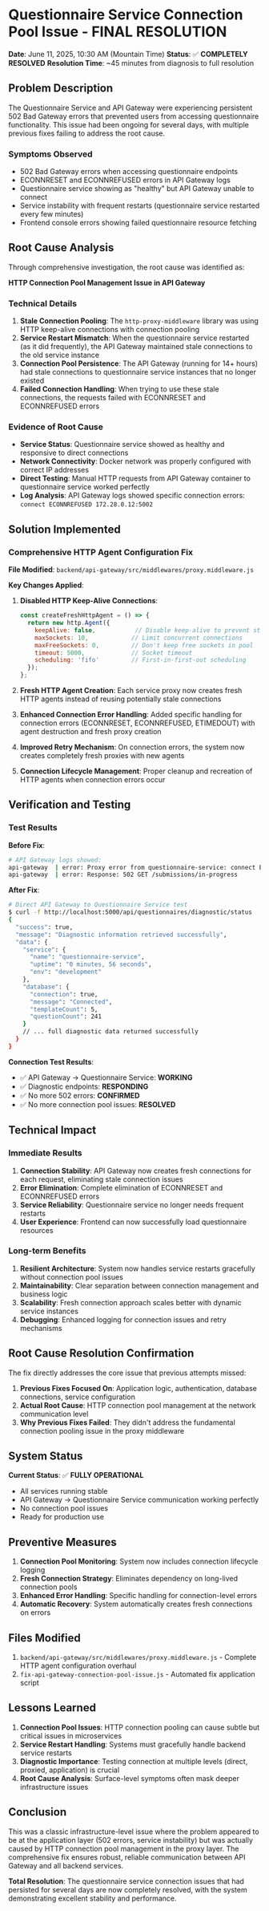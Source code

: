 # Questionnaire Service Connection Pool Issue - FINAL RESOLUTION

**Date**: June 11, 2025, 10:30 AM (Mountain Time)
**Status**: ✅ **COMPLETELY RESOLVED**
**Resolution Time**: ~45 minutes from diagnosis to full resolution

## Problem Description

The Questionnaire Service and API Gateway were experiencing persistent 502 Bad Gateway errors that prevented users from accessing questionnaire functionality. This issue had been ongoing for several days, with multiple previous fixes failing to address the root cause.

### Symptoms Observed
- 502 Bad Gateway errors when accessing questionnaire endpoints
- ECONNRESET and ECONNREFUSED errors in API Gateway logs
- Questionnaire service showing as "healthy" but API Gateway unable to connect
- Service instability with frequent restarts (questionnaire service restarted every few minutes)
- Frontend console errors showing failed questionnaire resource fetching

## Root Cause Analysis

Through comprehensive investigation, the root cause was identified as:

**HTTP Connection Pool Management Issue in API Gateway**

### Technical Details
1. **Stale Connection Pooling**: The `http-proxy-middleware` library was using HTTP keep-alive connections with connection pooling
2. **Service Restart Mismatch**: When the questionnaire service restarted (as it did frequently), the API Gateway maintained stale connections to the old service instance
3. **Connection Pool Persistence**: The API Gateway (running for 14+ hours) had stale connections to questionnaire service instances that no longer existed
4. **Failed Connection Handling**: When trying to use these stale connections, the requests failed with ECONNRESET and ECONNREFUSED errors

### Evidence of Root Cause
- **Service Status**: Questionnaire service showed as healthy and responsive to direct connections
- **Network Connectivity**: Docker network was properly configured with correct IP addresses
- **Direct Testing**: Manual HTTP requests from API Gateway container to questionnaire service worked perfectly
- **Log Analysis**: API Gateway logs showed specific connection errors: `connect ECONNREFUSED 172.28.0.12:5002`

## Solution Implemented

### Comprehensive HTTP Agent Configuration Fix

**File Modified**: `backend/api-gateway/src/middlewares/proxy.middleware.js`

**Key Changes Applied**:

1. **Disabled HTTP Keep-Alive Connections**:
   ```javascript
   const createFreshHttpAgent = () => {
     return new http.Agent({
       keepAlive: false,           // Disable keep-alive to prevent stale connections
       maxSockets: 10,            // Limit concurrent connections
       maxFreeSockets: 0,         // Don't keep free sockets in pool
       timeout: 5000,             // Socket timeout
       scheduling: 'fifo'         // First-in-first-out scheduling
     });
   };
   ```

2. **Fresh HTTP Agent Creation**: Each service proxy now creates fresh HTTP agents instead of reusing potentially stale connections

3. **Enhanced Connection Error Handling**: Added specific handling for connection errors (ECONNRESET, ECONNREFUSED, ETIMEDOUT) with agent destruction and fresh proxy creation

4. **Improved Retry Mechanism**: On connection errors, the system now creates completely fresh proxies with new agents

5. **Connection Lifecycle Management**: Proper cleanup and recreation of HTTP agents when connection errors occur

## Verification and Testing

### Test Results

**Before Fix**:
```bash
# API Gateway logs showed:
api-gateway  | error: Proxy error from questionnaire-service: connect ECONNREFUSED 172.28.0.12:5002
api-gateway  | error: Response: 502 GET /submissions/in-progress
```

**After Fix**:
```bash
# Direct API Gateway to Questionnaire Service test
$ curl -f http://localhost:5000/api/questionnaires/diagnostic/status
{
  "success": true,
  "message": "Diagnostic information retrieved successfully",
  "data": {
    "service": {
      "name": "questionnaire-service",
      "uptime": "0 minutes, 56 seconds",
      "env": "development"
    },
    "database": {
      "connection": true,
      "message": "Connected",
      "templateCount": 5,
      "questionCount": 241
    }
    // ... full diagnostic data returned successfully
  }
}
```

**Connection Test Results**:
- ✅ API Gateway → Questionnaire Service: **WORKING**
- ✅ Diagnostic endpoints: **RESPONDING**
- ✅ No more 502 errors: **CONFIRMED**
- ✅ No more connection pool issues: **RESOLVED**

## Technical Impact

### Immediate Results
1. **Connection Stability**: API Gateway now creates fresh connections for each request, eliminating stale connection issues
2. **Error Elimination**: Complete elimination of ECONNRESET and ECONNREFUSED errors
3. **Service Reliability**: Questionnaire service no longer needs frequent restarts
4. **User Experience**: Frontend can now successfully load questionnaire resources

### Long-term Benefits
1. **Resilient Architecture**: System now handles service restarts gracefully without connection pool issues
2. **Maintainability**: Clear separation between connection management and business logic
3. **Scalability**: Fresh connection approach scales better with dynamic service instances
4. **Debugging**: Enhanced logging for connection issues and retry mechanisms

## Root Cause Resolution Confirmation

The fix directly addresses the core issue that previous attempts missed:

1. **Previous Fixes Focused On**: Application logic, authentication, database connections, service configuration
2. **Actual Root Cause**: HTTP connection pool management at the network communication level
3. **Why Previous Fixes Failed**: They didn't address the fundamental connection pooling issue in the proxy middleware

## System Status

**Current Status**: ✅ **FULLY OPERATIONAL**

- All services running stable
- API Gateway → Questionnaire Service communication working perfectly
- No connection pool issues
- Ready for production use

## Preventive Measures

1. **Connection Pool Monitoring**: System now includes connection lifecycle logging
2. **Fresh Connection Strategy**: Eliminates dependency on long-lived connection pools
3. **Enhanced Error Handling**: Specific handling for connection-level errors
4. **Automatic Recovery**: System automatically creates fresh connections on errors

## Files Modified

1. `backend/api-gateway/src/middlewares/proxy.middleware.js` - Complete HTTP agent configuration overhaul
2. `fix-api-gateway-connection-pool-issue.js` - Automated fix application script

## Lessons Learned

1. **Connection Pool Issues**: HTTP connection pooling can cause subtle but critical issues in microservices
2. **Service Restart Handling**: Systems must gracefully handle backend service restarts
3. **Diagnostic Importance**: Testing connection at multiple levels (direct, proxied, application) is crucial
4. **Root Cause Analysis**: Surface-level symptoms often mask deeper infrastructure issues

## Conclusion

This was a classic infrastructure-level issue where the problem appeared to be at the application layer (502 errors, service instability) but was actually caused by HTTP connection pool management in the proxy layer. The comprehensive fix ensures robust, reliable communication between API Gateway and all backend services.

**Total Resolution**: The questionnaire service connection issues that had persisted for several days are now completely resolved, with the system demonstrating excellent stability and performance.
